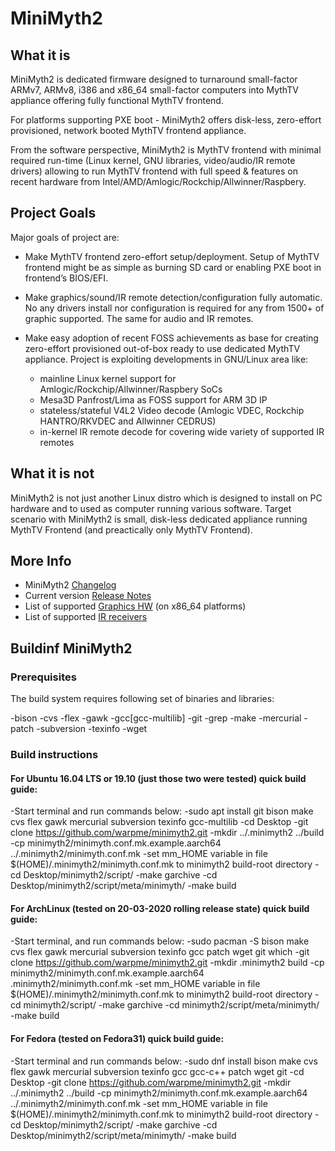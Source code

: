 # MiniMyth2

## What it is
MiniMyth2 is dedicated firmware designed to turnaround small-factor ARMv7, ARMv8, i386 and x86_64 small-factor
computers into MythTV appliance offering fully functional MythTV frontend.

For platforms supporting PXE boot - MiniMyth2 offers disk-less, zero-effort provisioned, network booted MythTV frontend appliance.

From the software perspective, MiniMyth2 is MythTV frontend with minimal required run-time
(Linux kernel, GNU libraries, video/audio/IR remote drivers) allowing to run MythTV frontend with full speed & features
on recent hardware from Intel/AMD/Amlogic/Rockchip/Allwinner/Raspbery.


## Project Goals
Major goals of project are:

- Make MythTV frontend zero-effort setup/deployment.
Setup of MythTV frontend might be as simple as burning SD card or enabling PXE boot in frontend’s BIOS/EFI.

- Make graphics/sound/IR remote detection/configuration fully automatic.
No any drivers install nor configuration is required for any from 1500+ of graphic supported. The same for audio and IR remotes.

- Make easy adoption of recent FOSS achievements as base for creating zero-effort provisioned out-of-box ready to use
dedicated MythTV appliance.
Project is exploiting developments in GNU/Linux area like:
  - mainline Linux kernel support for Amlogic/Rockchip/Allwinner/Raspbery SoCs
  - Mesa3D Panfrost/Lima as FOSS support for ARM 3D IP
  - stateless/stateful V4L2 Video decode (Amlogic VDEC, Rockchip HANTRO/RKVDEC and Allwinner CEDRUS)
  - in-kernel IR remote decode for covering wide variety of supported IR remotes


## What it is not
MiniMyth2 is not just another Linux distro which is
designed to install on PC hardware and to used as computer
running various software.
Target scenario with MiniMyth2 is small, disk-less dedicated appliance
running MythTV Frontend (and preactically only MythTV Frontend).

## More Info
- MiniMyth2 [Changelog](https://raw.githubusercontent.com/warpme/minimyth2/master/html/minimyth/document-changelog.txt)
- Current version [Release Notes](https://raw.githubusercontent.com/warpme/minimyth2/master/html/minimyth/document-release-notes.txt)
- List of supported [Graphics HW](https://raw.githubusercontent.com/warpme/minimyth2/master/html/minimyth/document-supported-gfx-hardware.txt) (on x86_64 platforms)
- List of supported [IR receivers](https://raw.githubusercontent.com/warpme/minimyth2/master/html/minimyth/document-supported-IR-remotes.txt)

## Buildinf MiniMyth2

### Prerequisites
The build system requires following set of binaries and libraries:

 -bison
 -cvs
 -flex
 -gawk
 -gcc[gcc-multilib]
 -git
 -grep
 -make
 -mercurial
 -patch
 -subversion
 -texinfo
 -wget


### Build instructions

#### For Ubuntu 16.04 LTS or 19.10 (just those two were tested) quick build guide:
-Start terminal and run commands below:
-sudo apt install git bison make cvs flex gawk mercurial subversion texinfo gcc-multilib
-cd Desktop
-git clone https://github.com/warpme/minimyth2.git
-mkdir ../.minimyth2 ../build
-cp minimyth2/minimyth.conf.mk.example.aarch64 ../.minimyth2/minimyth.conf.mk
-set mm_HOME variable in file $(HOME)/.minimyth2/minimyth.conf.mk to minimyth2 build-root directory
-cd Desktop/minimyth2/script/
-make garchive
-cd Desktop/minimyth2/script/meta/minimyth/
-make build

#### For ArchLinux (tested on 20-03-2020 rolling release state) quick build guide:

-Start terminal, and run commands below:
-sudo pacman -S bison make cvs flex gawk mercurial subversion texinfo gcc patch wget git which
-git clone https://github.com/warpme/minimyth2.git
-mkdir .minimyth2 build
-cp minimyth2/minimyth.conf.mk.example.aarch64 .minimyth2/minimyth.conf.mk
-set mm_HOME variable in file $(HOME)/.minimyth2/minimyth.conf.mk to minimyth2 build-root directory
-cd minimyth2/script/
-make garchive
-cd minimyth2/script/meta/minimyth/
-make build

#### For Fedora (tested on Fedora31) quick build guide:

-Start terminal and run commands below:
-sudo dnf install bison make cvs flex gawk mercurial subversion texinfo gcc gcc-c++ patch wget git
-cd Desktop
-git clone https://github.com/warpme/minimyth2.git
-mkdir ../.minimyth2 ../build
-cp minimyth2/minimyth.conf.mk.example.aarch64 ../.minimyth2/minimyth.conf.mk
-set mm_HOME variable in file $(HOME)/.minimyth2/minimyth.conf.mk to minimyth2 build-root directory
-cd Desktop/minimyth2/script/
-make garchive
-cd Desktop/minimyth2/script/meta/minimyth/
-make build

